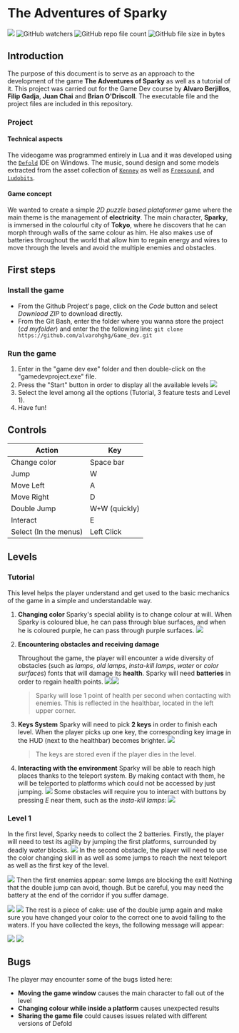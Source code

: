 # The Adventures of Sparky
**![](https://lh3.googleusercontent.com/W7LluxbgEnH8S0eYSGWsZX1XEnD2kjVxXPGlSfCF5lSf0nXS_qmZlM46cFxq2SpPdPrpBUDYlU15zBVO5bbWpoHMqcG7xXSrTl7Jm02vPevUfYup6nYgf0bULmmHYJvRaCAz9DaK9wChE71KRG60GB0)**
<img alt="GitHub watchers" src="https://img.shields.io/github/watchers/alvarohghg/Adventures-of-Sparky?style=social">
<img alt="GitHub repo file count" src="https://img.shields.io/github/directory-file-count/alvarohghg/Adventures-of-Sparky">
<img alt="GitHub file size in bytes" src="https://img.shields.io/github/size/alvarohghg/Adventures-of-Sparky/game%20dev%20exe/gamedevproject.exe">
## Introduction
The purpose of this document is to serve as an approach to the development of the game **The Adventures of Sparky** as well as a tutorial of it. This project was carried out for the Game Dev course by **Alvaro Berjillos**, **Filip Gadja**, **Juan Chai** and **Brian O'Driscoll**. The executable file and the project files are included in this repository.

### Project
#### Technical aspects
The videogame was programmed entirely in Lua and it was developed using the [`Defold`](https://defold.com/) IDE on Windows.
The music, sound design and some models extracted from the asset collection of [`Kenney`](https://www.kenney.nl/assets) as well as [`Freesound`](Freesound.org), and [`Ludobits`](https://github.com/britzl/ludobits).

#### Game concept
We wanted to create a simple *2D puzzle based plataformer* game where the main theme is the management of **electricity**. The main character, **Sparky**, is immersed in the colourful city of **Tokyo**, where he discovers that he can morph through walls of the same colour as him. He also makes use of batteries throughout the world that allow him to regain energy and wires to move through the levels and avoid the multiple enemies and obstacles.

## First steps
### Install the game

 - From the Github Project's page, click on the *Code* button and select *Download ZIP* to download directly.
 - From the Git Bash, enter the folder where you wanna store the project (*cd myfolder*) and enter the  the following line:
	 ``` git clone https://github.com/alvarohghg/Game_dev.git ```
 
### Run the game
 1. Enter in the "game dev exe" folder and then double-click on the "gamedevproject.exe" file.
 2. Press the "Start" button in order to display all the available levels
 **![](https://lh4.googleusercontent.com/YOaHXFKUOHLX7zRzUPc18x7oU5GMcvuuUeYYcSBWnmlv5csYPbO0dheH4KVIPVh648LWV__4mrNaZgOZdDz3rxZiHRZ3pbpDOqcN_Gxo-9l4PMDqf5DwBcaamF63YBS8VXgCK4ZiSrVj7rJMrKeH9N0)**
 3. Select the level among all the options (Tutorial, 3 feature tests and Level 1).
 4. Have fun!

## Controls
|Action|Key  |
|--|--|
| Change color | Space bar |
| Jump | W |
| Move Left | A |
| Move Right | D |
| Double Jump | W+W (quickly) |
| Interact | E |
| Select (In the menus) | Left Click |

## Levels

### Tutorial
This level helps the player understand and get used to the basic mechanics of the game in a simple and understandable way.

 1. **Changing color**
	 Sparky's special ability is to change colour at will. When Sparky is coloured blue, he can pass through blue surfaces, and when he is coloured purple, he can pass through purple surfaces. 
	 ![](https://lh4.googleusercontent.com/VpRk3PhgBlJMssl2EQk59YWwCKy-gm2KrCswCHoqvbpU3_icAkEvu2_YVtDFQzCT7rLJ4MyvcrsZSLLl4BtgvivHxDv0VfjqYYI57dmjhwPdZ2JvDA1EXLIdijwC9A2scUWmeNTdIni8fcPSQ-RIHq8)
 
 2. **Encountering obstacles and receiving damage**
 
	 Throughout the game, the player will encounter a wide diversity of obstacles (such as *lamps*, *old lamps*, *insta-kill lamps*, *water* or *color surfaces*) fonts that will damage its **health**. Sparky will need **batteries** in order to regain health points. ![](https://lh3.googleusercontent.com/LzqR-icuAwQGxZtq2EO0Fe9sZtJotsvioK9XydejsMsBzSRr11Jo_ccWRBuUdd-z1yRpgKal4O2DnNmlsQSACnE_y7xloGJrUsuZ-6eW1f8cxcXnuwnUU87kgnFbKpaZ7FAhEYlAoeejQC_DvYz3c2M)![](https://lh3.googleusercontent.com/vBqHYoO3iSiU7yd_VPANi8T6nxrtjp0EY7FYmO2-946IakoO-lclpajnpGwXJcnxPfakKC1BHJoCIkF3_q7DvpIomqjBR8PyY5QX62MOt97-Ry2AvCBB_IwSyF9aUVZq7kgbPDwihGE7dvTR10SlVt8)
 

	> Sparky will lose 1 point of health per second when contacting with enemies. This is reflected in the healthbar, located in the left upper corner.

 3. **Keys System**
Sparky will need to pick **2 keys** in order to finish each level. When the player picks up one key, the corresponding key image in the HUD (next to the healthbar) becomes brighter. 
**![](https://lh3.googleusercontent.com/EcuZxENSFXCmT9A87ikSYDlKFDE8hEa6--C4rDiu5j4iIAMVnIAKBqwcI-ob3ZX4WvBHcCNPOo91Uh-8wm4ixzl-De5joDa2lrw6LRiOSll3iVN0KaBhgwz3_ddRvYGdZGQ_jpztZ9jBwqbEQHAeWU8)**
	> The keys are stored even if the player dies in the level.

 4. **Interacting with the environment**
	 Sparky will be able to reach high places thanks to the teleport system. By making contact with them, he will be teleported to platforms which could not be accessed by just jumping.
![](https://lh6.googleusercontent.com/kJ3k1lnTpiSeEnDq2OVEo41IXQjzYd5NiaJQQcIaeyAolEOSCHbUorU-f1ZqLdRwjteGSoNKHolePl7kXcOHcuRXtHlRAwPU_eXA-AmXFwBad1JJNiK4tZ8dUPvUJHMFbgdnQpaemC1DwmiMqN0I4-U)
	Some obstacles will require you to interact with buttons by pressing *E* near them, such as the *insta-kill lamps*:
	![](https://lh4.googleusercontent.com/O0rUtdbyhn_Jb9EHFcRtjEA52St-gsIcbZ1dLkkfkvJ3rzdDE9liVkXTjjC9RBoymeKdNfpoklKKTchAFjv0wsdEBXyvCjv-sY7uPKDMvbLrb8mYCWFGY2sNh8L6bicnNnQRDHQ2c1wb6Y2OJPA0S4E)

### Level 1
In the first level, Sparky needs to collect the 2 batteries. Firstly, the player will need to test its agility by jumping the first platforms, surrounded by deadly *water* blocks.
**![](https://lh6.googleusercontent.com/lyRkne_YQkfu_Rm_Szp5bqN-4WzBegIt2-fiKBFJkrufEpohy51LiD63igmZBJrGP3guxyOCGB-1COvdUrW5AkQ2cxAm8aSE01LWEEJF-U4Xp4mn4q0WMKcogEIe2XynIW3AfCjhH7kP2-DbasMoUuY)**
In the second obstacle, the player will need to use the color changing skill in as well as some jumps to reach the next teleport as well as the first key of the level.

**![](https://lh5.googleusercontent.com/7uTFtpT_NRzOlXuqRQIBNJQlrdOfgmM_bzczSQfJCr7_K-BgaKdzGChxzTWqKnUFZ_FmSxn5gCyThQMEYe6Duc4rNi5_td5c4Ru3Jy8ns2KaaCGA0xilCUiY6wSBeKg8RropsoPfyfxpbWt_qCLtFhw)**
Then the first enemies appear: some lamps are blocking the exit! Nothing that the double jump can avoid, though. But be careful, you may need the battery at the end of the corridor if you suffer damage.

**![](https://lh5.googleusercontent.com/hhs7tBDG49NQxG0-eigkq6pEzeSBC-gbSQGVteLV57rmjwJRZymrceuQxCjPkBGtDB8m0UK0IxShW52CJ_Ye49RUH1LAMDrCNTcBi8qoRLRq90tbZ9BSpItzoyVWC1V6NaFbHPMlTZwUZ9IdCUIh9uM)**
**![](https://lh3.googleusercontent.com/EifpvTITR_1xeUcr0sltQikMxrgMiLhXhjf4GyyuCRcanfXttXB5tFTlCm80Kab9FsLQtrh_Q2Ajm7nQwCfTDb0fM3BR2JBeQ-3bsC_SLFq1iMwPAQr5TIVDA8SJ-tt-EHxUJmd6AGv0pErp0Uf9cdw)**
The rest is a piece of cake: use of the double jump again and make sure you have changed your color to the correct one to avoid falling to the waters. If you have collected the keys, the following message will appear:

**![](https://lh3.googleusercontent.com/cbYvb843WLeFmdbp8klIcZVdWJB0h2PvKtCngoz_LKsMLDjamVZu7PpuIL8KH4MEm_F0Fx_UK7eCpOCgtsqarsrChe-NhUs1xAlDrDuXSl4B2qkf48r3fLgpUUPEo--GyNQtN0Xgs8Lqr1pE53j3UmY)**
**![](https://lh4.googleusercontent.com/IPhCanq_rn94pdIvgFToamWE4MRoopB3M98bvXESHcmdYLPLQP6PHqnzZQhWDBscwiNpDlc1rDwZGFQ30ktFgsgP5Tx-p05ZXmcdjn_fhxB0O9isJWPYxJjYjcLFCkf3zuXbhLQE3o8iUwdprmMfTH8)**
## Bugs

The player may encounter some of the bugs listed here:

 - **Moving the game window** causes the main character to fall out of the level
 - **Changing colour while inside a platform** causes unexpected results
 - **Sharing the game file** could causes issues related with different versions of Defold
